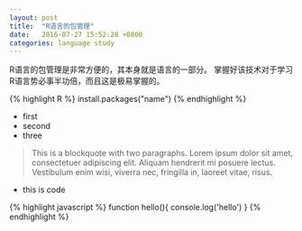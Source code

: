 ```yaml
---
layout: post
title:  "R语言的包管理"
date:   2016-07-27 15:52:28 +0800
categories: language study
---
```


R语言的包管理是非常方便的，其本身就是语言的一部分。
掌握好该技术对于学习R语言势必事半功倍，而且这是极易掌握的。

  {% highlight R %}
  install.packages("name")
  {% endhighlight %}

* first
* second
* three

> This is a blockquote with two paragraphs. Lorem ipsum dolor sit amet,
> consectetuer adipiscing elit. Aliquam hendrerit mi posuere lectus.
> Vestibulum enim wisi, viverra nec, fringilla in, laoreet vitae, risus.

* this is code

{% highlight javascript %}
function hello(){
    console.log('hello')
} 
{% endhighlight %}